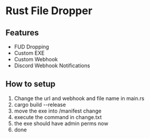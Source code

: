 # Rust File Dropper

## Features
- FUD Dropping
- Custom EXE
- Custom Webhook
- Discord Webhook Notifications

## How to setup
1. Change the url and webhook and file name in main.rs
2. cargo build --release
3. move the exe into /manifest change
4. execute the command in change.txt
5. the exe should have admin perms now
6. done
